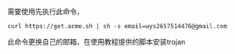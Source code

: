 需要使用先执行此命令，

```
curl https://get.acme.sh | sh -s email=wys2657514476@gmail.com
```

此命令更换自己的邮箱，在使用教程提供的脚本安装trojan

